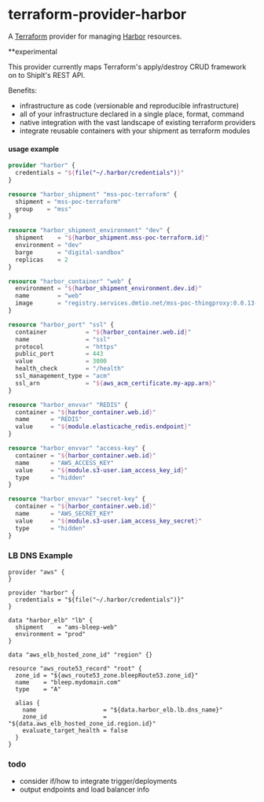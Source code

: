 terraform-provider-harbor
==========================

A [Terraform](https://www.terraform.io/) provider for managing [Harbor](https://github.com/turnerlabs/harbor) resources.

**experimental

This provider currently maps Terraform's apply/destroy CRUD framework on to ShipIt's REST API.

Benefits:

- infrastructure as code (versionable and reproducible infrastructure)
- all of your infrastructure declared in a single place, format, command
- native integration with the vast landscape of existing terraform providers
- integrate reusable containers with your shipment as terraform modules


#### usage example

```terraform
provider "harbor" {
  credentials = "${file("~/.harbor/credentials")}"
}

resource "harbor_shipment" "mss-poc-terraform" {
  shipment = "mss-poc-terraform"
  group    = "mss"
}

resource "harbor_shipment_environment" "dev" {
  shipment    = "${harbor_shipment.mss-poc-terraform.id}"
  environment = "dev"
  barge       = "digital-sandbox"
  replicas    = 2
}

resource "harbor_container" "web" {
  environment = "${harbor_shipment_environment.dev.id}"
  name        = "web"
  image       = "registry.services.dmtio.net/mss-poc-thingproxy:0.0.13-rc.42"
}

resource "harbor_port" "ssl" {
  container           = "${harbor_container.web.id}"
  name                = "ssl"
  protocol            = "https"
  public_port         = 443
  value               = 3000  
  health_check        = "/health"
  ssl_management_type = "acm"
  ssl_arn             = "${aws_acm_certificate.my-app.arn}"
}

resource "harbor_envvar" "REDIS" {
  container = "${harbor_container.web.id}"
  name      = "REDIS"
  value     = "${module.elasticache_redis.endpoint}"
}

resource "harbor_envvar" "access-key" {
  container = "${harbor_container.web.id}"
  name      = "AWS_ACCESS_KEY"
  value     = "${module.s3-user.iam_access_key_id}"
  type      = "hidden"
}

resource "harbor_envvar" "secret-key" {
  container = "${harbor_container.web.id}"
  name      = "AWS_SECRET_KEY"
  value     = "${module.s3-user.iam_access_key_secret}"
  type      = "hidden"
}

```

### LB DNS Example
```
provider "aws" {  
}

provider "harbor" {
  credentials = "${file("~/.harbor/credentials")}"
}

data "harbor_elb" "lb" {
  shipment    = "ams-bleep-web"
  environment = "prod"
}

data "aws_elb_hosted_zone_id" "region" {}

resource "aws_route53_record" "root" {
  zone_id = "${aws_route53_zone.bleepRoute53.zone_id}"
  name    = "bleep.mydomain.com"
  type    = "A"

  alias {
    name                   = "${data.harbor_elb.lb.dns_name}"
    zone_id                = "${data.aws_elb_hosted_zone_id.region.id}"
    evaluate_target_health = false
  }
}
```

### todo

- consider if/how to integrate trigger/deployments
- output endpoints and load balancer info
